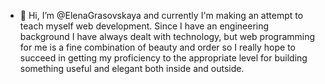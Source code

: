 - 👋 Hi, I’m @ElenaGrasovskaya and currently I'm making an attempt to teach myself web development. Since I have an engineering background I have always dealt with technology, but web programming for me is a fine combination of beauty and order so I really hope to succeed in getting my proficiency to the appropriate level for building something useful and elegant both inside and outside.


<!---
ElenaGrasovskaya/ElenaGrasovskaya is a ✨ special ✨ repository because its `README.md` (this file) appears on your GitHub profile.
You can click the Preview link to take a look at your changes.
--->
